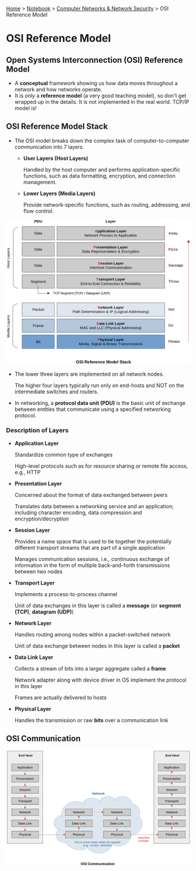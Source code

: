 <a href="../../">Home</a> > <a href="../notebook">Notebook</a> > <a href="./">Computer Networks & Network Security</a> > OSI Reference Model

# OSI Reference Model



## Open Systems Interconnection (OSI) Reference Model

* A **conceptual** framework showing us how data moves throughout a network and how networks operate.
* It is only a **reference model** (a very good teaching model), so don't get wrapped up in the details. It is not implemented in the real world. TCP/IP model is!



## OSI Reference Model Stack

* The OSI model breaks down the complex task of computer-to-computer communication into 7 layers.

  * **User Layers (Host Layers)**

    Handled by the host computer and performs application-specific functions, such as data formatting, encryption, and connection management.

  * **Lower Layers (Media Layers)**

    Provide network-specific functions, such as routing, addressing, and flow control.

  

<img src="./img/osi-reference-model-stack.png" alt="osi-reference-model-stack" width="700">



* The lower three layers are implemented on all network nodes.

  The higher four layers typically run only on end-hosts and NOT on the intermediate switches and routers.

* In networking, a **protocol data unit (PDU)** is the basic unit of exchange between entities that communicate using a specified networking protocol.

### Description of Layers

* **Application Layer**

  Standardize common type of exchanges

  High-level protocols such as for resource sharing or remote file access, e.g., HTTP

* **Presentation Layer**

  Concerned about the format of data exchanged between peers

  Translates data between a networking service and an application; including character encoding, data compression and encryption/decryption

* **Session Layer**

  Provides a name space that is used to tie together the potentially different transport streams that are part of a single application

  Manages communication sessions, i.e., continuous exchange of information in the form of multiple back-and-forth transmissions between two nodes

* **Transport Layer**

  Implements a process-to-process channel

  Unit of data exchanges in this layer is called a **message** (or **segment (TCP)**, **datagram (UDP)**)

* **Network Layer**

  Handles routing among nodes within a packet-switched network

  Unit of data exchange between nodes in this layer is called a **packet**

* **Data Link Layer**

  Collects a stream of bits into a larger aggregate called a **frame**

  Network adapter along with device driver in OS implement the protocol in this layer

  Frames are actually delivered to hosts

* **Physical Layer**

  Handles the transmission or raw **bits** over a communication link



## OSI Communication



<img src="./img/osi-communication.png" alt="osi-communication" width="850">